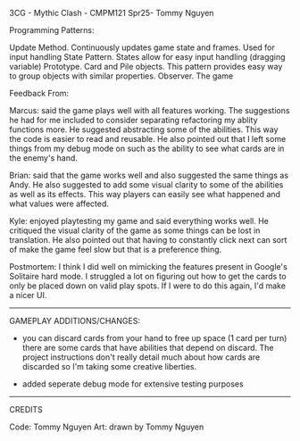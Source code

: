 3CG - Mythic Clash - CMPM121 Spr25- Tommy Nguyen

Programming Patterns:

Update Method. Continuously updates game state and frames. Used for input handling
State Pattern. States allow for easy input handling (dragging variable)
Prototype. Card and Pile objects. This pattern provides easy way to group objects with similar properties.
Observer. The game

Feedback From:

Marcus: said the game plays well with all features working. The suggestions he had for me included to consider separating refactoring my ablity functions more. He suggested abstracting some of the abilities. This way the code is easier to read and reusable. He also pointed out that I left some things from my debug mode on such as the ability to see what cards are in the enemy's hand.

Brian: said that the game works well and also suggested the same things as Andy. He also suggested to add some visual clarity to some of the abilities as well as its effects. This way players can easily see what happened and what values were affected. 

Kyle: enjoyed playtesting my game and said everything works well. He critiqued the visual clarity of the game as some things can be lost in translation. He also pointed out that having to constantly click next can sort of make the game feel slow but that is a preference thing.

Postmortem: I think I did well on mimicking the features present in Google's Solitaire hard mode. I struggled a lot on figuring out how to get the cards to only be placed down on valid play spots. If I were to do this again, I'd make a nicer UI.

--------------------
GAMEPLAY ADDITIONS/CHANGES:

- you can discard cards from your hand to free up space (1 card per turn)
    there are some cards that have abilities that depend on discard. The project instructions
    don't really detail much about how cards are discarded so I'm taking some creative liberties.

- added seperate debug mode for extensive testing purposes


--------------------
CREDITS 

Code: Tommy Nguyen
Art: drawn by Tommy Nguyen